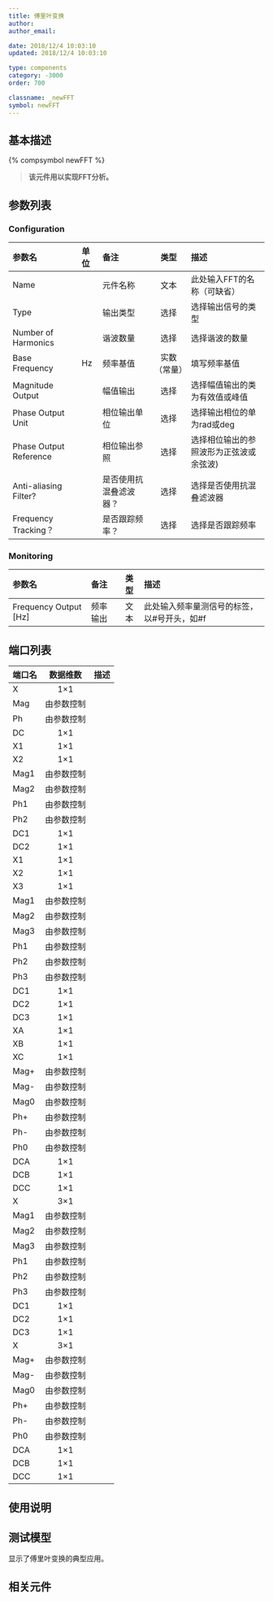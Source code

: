 ```yaml
---
title: 傅里叶变换
author: 
author_email:

date: 2018/12/4 10:03:10
updated: 2018/12/4 10:03:10

type: components
category: -3000
order: 700

classname: _newFFT
symbol: newFFT
---
```

## 基本描述
{% compsymbol newFFT %}

> **该元件用以实现FFT分析。**

## 参数列表
### Configuration
| 参数名 | 单位 | 备注 | 类型 | 描述 |
| :--- | :--- | :--- | :--: | :--- |
| Name |  | 元件名称 | 文本 | 此处输入FFT的名称（可缺省） |
| Type |  | 输出类型 | 选择 | 选择输出信号的类型 |
| Number of Harmonics |  | 谐波数量 | 选择 | 选择谐波的数量 |
| Base Frequency | Hz | 频率基值 | 实数（常量） |填写频率基值  |
| Magnitude Output |  | 幅值输出 | 选择 | 选择幅值输出的类为有效值或峰值 |
| Phase Output Unit |  | 相位输出单位 | 选择 | 选择输出相位的单为rad或deg |
| Phase Output Reference |  | 相位输出参照 | 选择 | 选择相位输出的参照波形为正弦波或余弦波) |
| Anti-aliasing Filter? |  | 是否使用抗混叠滤波器？ | 选择 | 选择是否使用抗混叠滤波器 |
| Frequency Tracking？ |  | 是否跟踪频率？ | 选择 | 选择是否跟踪频率 |

### Monitoring
| 参数名 | 备注 | 类型 | 描述 |
| :--- | :--- | :--: | :--- |
| Frequency Output \[Hz\] | 频率输出 | 文本 | 此处输入频率量测信号的标签，以#号开头，如#f |


## 端口列表

| 端口名 | 数据维数 | 描述 |
| :--- | :--:  | :--- |
| X | 1×1 | |                   
| Mag | 由参数控制 | |                   
| Ph | 由参数控制 | |                   
| DC | 1×1 | |                   
| X1 | 1×1 | |                   
| X2 | 1×1 | |                   
| Mag1 | 由参数控制 | |                   
| Mag2 | 由参数控制 | |                   
| Ph1 | 由参数控制 | |                   
| Ph2 | 由参数控制 | |                   
| DC1 | 1×1 | |                   
| DC2 | 1×1 | |                   
| X1 | 1×1 | |                   
| X2 | 1×1 | |                   
| X3 | 1×1 | |                   
| Mag1 | 由参数控制 | |                   
| Mag2 | 由参数控制 | |                   
| Mag3 | 由参数控制 | |                   
| Ph1 | 由参数控制 | |                   
| Ph2 | 由参数控制 | |                   
| Ph3 | 由参数控制 | |                   
| DC1 | 1×1 | |                   
| DC2 | 1×1 | |                   
| DC3 | 1×1 | |                   
| XA | 1×1 | |                   
| XB | 1×1 | |                   
| XC | 1×1 | |                   
| Mag+ | 由参数控制 | |                   
| Mag- | 由参数控制 | |                   
| Mag0 | 由参数控制 | |                   
| Ph+ | 由参数控制 | |                   
| Ph- | 由参数控制 | |                   
| Ph0 | 由参数控制 | |                   
| DCA | 1×1 | |                   
| DCB | 1×1 | |                   
| DCC | 1×1 | |                   
| X | 3×1 | |                   
| Mag1 | 由参数控制 | |                   
| Mag2 | 由参数控制 | |                   
| Mag3 | 由参数控制 | |                   
| Ph1 | 由参数控制 | |                   
| Ph2 | 由参数控制 | |                   
| Ph3 | 由参数控制 | |                   
| DC1 | 1×1 | |                   
| DC2 | 1×1 | |                   
| DC3 | 1×1 | |                   
| X | 3×1 | |                   
| Mag+ | 由参数控制 | |                   
| Mag- | 由参数控制 | |                   
| Mag0 | 由参数控制 | |                   
| Ph+ | 由参数控制 | |                   
| Ph- | 由参数控制 | |                   
| Ph0 | 由参数控制 | |                   
| DCA | 1×1 | |                   
| DCB | 1×1 | |                   
| DCC | 1×1 | |                   

## 使用说明


## 测试模型
[<test name>](<test link>)显示了傅里叶变换的典型应用。

## 相关元件


